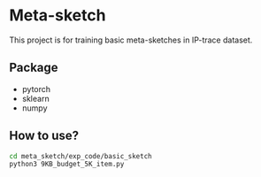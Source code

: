 # Meta-sketch

This project is for training basic meta-sketches in IP-trace dataset.

## Package

- pytorch
- sklearn
- numpy

## How to use?

```bash
cd meta_sketch/exp_code/basic_sketch
python3 9KB_budget_5K_item.py
```

